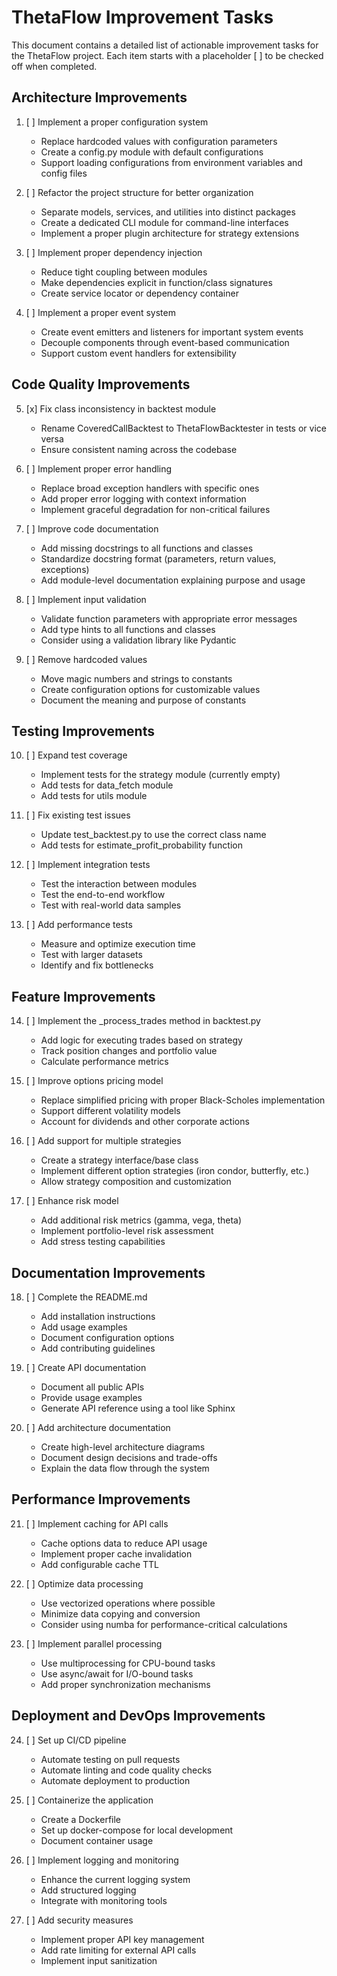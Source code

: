 # ThetaFlow Improvement Tasks

This document contains a detailed list of actionable improvement tasks for the ThetaFlow project. Each item starts with a placeholder [ ] to be checked off when completed.

## Architecture Improvements

1. [ ] Implement a proper configuration system
   - Replace hardcoded values with configuration parameters
   - Create a config.py module with default configurations
   - Support loading configurations from environment variables and config files

2. [ ] Refactor the project structure for better organization
   - Separate models, services, and utilities into distinct packages
   - Create a dedicated CLI module for command-line interfaces
   - Implement a proper plugin architecture for strategy extensions

3. [ ] Implement proper dependency injection
   - Reduce tight coupling between modules
   - Make dependencies explicit in function/class signatures
   - Create service locator or dependency container

4. [ ] Implement a proper event system
   - Create event emitters and listeners for important system events
   - Decouple components through event-based communication
   - Support custom event handlers for extensibility

## Code Quality Improvements

5. [x] Fix class inconsistency in backtest module
   - Rename CoveredCallBacktest to ThetaFlowBacktester in tests or vice versa
   - Ensure consistent naming across the codebase

6. [ ] Implement proper error handling
   - Replace broad exception handlers with specific ones
   - Add proper error logging with context information
   - Implement graceful degradation for non-critical failures

7. [ ] Improve code documentation
   - Add missing docstrings to all functions and classes
   - Standardize docstring format (parameters, return values, exceptions)
   - Add module-level documentation explaining purpose and usage

8. [ ] Implement input validation
   - Validate function parameters with appropriate error messages
   - Add type hints to all functions and classes
   - Consider using a validation library like Pydantic

9. [ ] Remove hardcoded values
   - Move magic numbers and strings to constants
   - Create configuration options for customizable values
   - Document the meaning and purpose of constants

## Testing Improvements

10. [ ] Expand test coverage
    - Implement tests for the strategy module (currently empty)
    - Add tests for data_fetch module
    - Add tests for utils module

11. [ ] Fix existing test issues
    - Update test_backtest.py to use the correct class name
    - Add tests for estimate_profit_probability function

12. [ ] Implement integration tests
    - Test the interaction between modules
    - Test the end-to-end workflow
    - Test with real-world data samples

13. [ ] Add performance tests
    - Measure and optimize execution time
    - Test with larger datasets
    - Identify and fix bottlenecks

## Feature Improvements

14. [ ] Implement the _process_trades method in backtest.py
    - Add logic for executing trades based on strategy
    - Track position changes and portfolio value
    - Calculate performance metrics

15. [ ] Improve options pricing model
    - Replace simplified pricing with proper Black-Scholes implementation
    - Support different volatility models
    - Account for dividends and other corporate actions

16. [ ] Add support for multiple strategies
    - Create a strategy interface/base class
    - Implement different option strategies (iron condor, butterfly, etc.)
    - Allow strategy composition and customization

17. [ ] Enhance risk model
    - Add additional risk metrics (gamma, vega, theta)
    - Implement portfolio-level risk assessment
    - Add stress testing capabilities

## Documentation Improvements

18. [ ] Complete the README.md
    - Add installation instructions
    - Add usage examples
    - Document configuration options
    - Add contributing guidelines

19. [ ] Create API documentation
    - Document all public APIs
    - Provide usage examples
    - Generate API reference using a tool like Sphinx

20. [ ] Add architecture documentation
    - Create high-level architecture diagrams
    - Document design decisions and trade-offs
    - Explain the data flow through the system

## Performance Improvements

21. [ ] Implement caching for API calls
    - Cache options data to reduce API usage
    - Implement proper cache invalidation
    - Add configurable cache TTL

22. [ ] Optimize data processing
    - Use vectorized operations where possible
    - Minimize data copying and conversion
    - Consider using numba for performance-critical calculations

23. [ ] Implement parallel processing
    - Use multiprocessing for CPU-bound tasks
    - Use async/await for I/O-bound tasks
    - Add proper synchronization mechanisms

## Deployment and DevOps Improvements

24. [ ] Set up CI/CD pipeline
    - Automate testing on pull requests
    - Automate linting and code quality checks
    - Automate deployment to production

25. [ ] Containerize the application
    - Create a Dockerfile
    - Set up docker-compose for local development
    - Document container usage

26. [ ] Implement logging and monitoring
    - Enhance the current logging system
    - Add structured logging
    - Integrate with monitoring tools

27. [ ] Add security measures
    - Implement proper API key management
    - Add rate limiting for external API calls
    - Implement input sanitization
